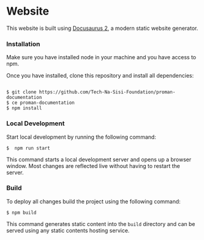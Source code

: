 # Website

This website is built using [Docusaurus 2](https://docusaurus.io/), a modern static website generator.

### Installation
Make sure you have installed node in your machine and you have access to npm.

Once you have installed, clone this repository and install all dependencies:
```

$ git clone https://github.com/Tech-Na-Sisi-Foundation/proman-documentation
$ ce proman-documentation
$ npm install
```
### Local Development
Start local development by running the following command:
```
$  npm run start
```

This command starts a local development server and opens up a browser window. Most changes are reflected live without having to restart the server.

### Build
To deploy all changes build the project using the following command:
```
$ npm build
```

This command generates static content into the `build` directory and can be served using any static contents hosting service.
